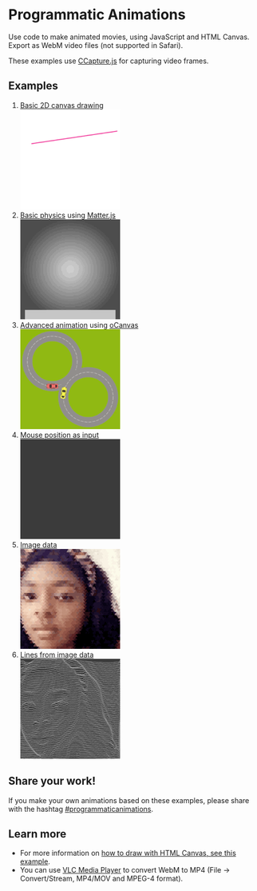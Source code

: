 # Programmatic Animations

Use code to make animated movies, using JavaScript and HTML Canvas. Export as WebM video files (not supported in Safari).

These examples use [CCapture.js](https://github.com/spite/ccapture.js) for capturing video frames.


## Examples

1. [Basic 2D canvas drawing](https://tomsoderlund.github.io/programmatic-animations/01-basics/)  
![Example](01-basics/example.gif)
2. [Basic physics](https://tomsoderlund.github.io/programmatic-animations/02-basic-physics/) using [Matter.js](http://brm.io/matter-js/)  
![Example](02-basic-physics/example.gif)
3. [Advanced animation](https://tomsoderlund.github.io/programmatic-animations/03-advanced-animation/) using [oCanvas](http://ocanvas.org)  
![Example](03-advanced-animation/example.gif)
4. [Mouse position as input](https://tomsoderlund.github.io/programmatic-animations/04-mouse/)  
![Example](04-mouse/example.gif)
5. [Image data](https://tomsoderlund.github.io/programmatic-animations/05-image-data/)  
![Example](05-image-data/example.gif)
6. [Lines from image data](https://tomsoderlund.github.io/programmatic-animations/06-lines/)  
![Example](06-lines/example.gif)


## Share your work!

If you make your own animations based on these examples, please share with the hashtag [#programmaticanimations](https://www.instagram.com/explore/tags/programmaticanimations/).


## Learn more

- For more information on [how to draw with HTML Canvas, see this example](https://codepen.io/tomsoderlund/pen/Gdjrdx).
- You can use [VLC Media Player](https://www.videolan.org) to convert WebM to MP4 (File → Convert/Stream, MP4/MOV and MPEG-4 format).

